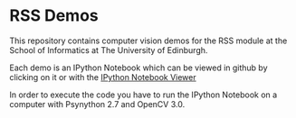 # RSS Demos

This repository contains computer vision demos for the RSS module at the School of Informatics at The University of Edinburgh.

Each demo is an IPython Notebook which can be viewed in github by clicking on it or with the [IPython Notebook Viewer](http://nbviewer.ipython.org)

In order to execute the code you have to run the IPython Notebook on a computer with Psynython 2.7 and OpenCV 3.0.
